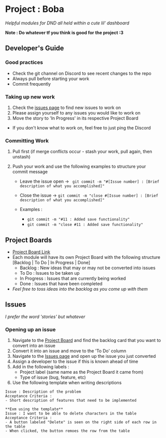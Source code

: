 # Project : Boba

_Helpful modules for DND all held within a cute lil' dashboard_

**Note : Do whatever tf you think is good for the project :3**



## Developer's Guide

### Good practices

- Check the git channel on Discord to see recent changes to the repo
- Always pull before starting your work
- Commit frequently

### Taking up new work

1. Check the [issues page](https://github.com/AmandaBoo/ProjectBoba/issues) to find new issues to work on
2. Please assign yourself to any issues you would like to work on
3. Move the story to 'In Progress' in its respective Project Board

- If you don't know what to work on, feel free to just ping the Discord

### Committing Work

1. Pull first (if merge conflicts occur - stash your work, pull again, then unstash)

2. Push your work and use the following examples to structure your commit message

   - Leave the issue open -> `` git commit -m "#[Issue number] : [Brief description of what you accomplished]"``

   - Close the issue -> ``git commit -m "close #[Issue number] : [Brief description of what you accomplished]"``

   - Examples : 
     - ``git commit -m "#11 : Added save functionality"``
     - ``git commit -m "close #11 : Added save functionality"``



## Project Boards

- [Project Board Link](https://github.com/AmandaBoo/ProjectBoba/projects)
- Each module will have its own Project Board with the following structure  [Backlog | To Do | In Progress | Done]
  - Backlog : New ideas that may or may not be converted into issues 
  - To Do : Issues to be taken up 
  - In Progress : Issues that are currently being worked 
  - Done : Issues that have been completed
- *Feel free to toss ideas into the backlog as you come up with them* 



## Issues

*I prefer the word 'stories' but whatever*

### Opening up an issue

1. Navigate to the [Project Board](https://github.com/AmandaBoo/ProjectBoba/projects) and find the backlog card that you want to convert into an issue
2. Convert it into an issue and move to the 'To Do' column
3. Navigate to the [Issues page](https://github.com/AmandaBoo/ProjectBoba/issues) and open up the issue you just converted
4. Assign a developer to the issue if this is known ahead of time
5. Add in the following labels :
   - Project label (same name as the Project Board it came from)
   - Type of issue (bug, feature, etc)
6. Use the following template when writing descriptions

```
Issue : Description of the problem 
Acceptance Criteria : 
- Short description of features that need to be implemented
```

```
**Exm using the template**
Issue : I want to be able to delete characters in the table
Acceptance Criteria : 
- A button labeled "Delete" is seen on the right side of each row in the table
- When clicked, the button remoes the row from the table
```





